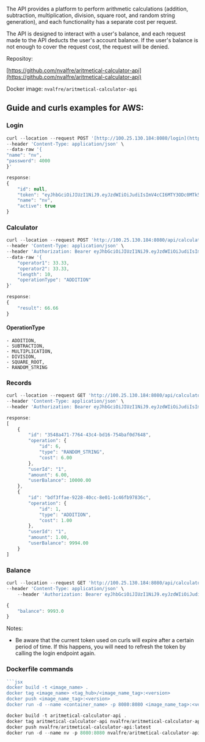 The API provides a platform to perform arithmetic calculations (addition, subtraction, multiplication, division, square root, and random string generation), and each functionality has a separate cost per request.

The API is designed to interact with a user's balance, and each request made to the API deducts the user's account balance. If the user's balance is not enough to cover the request cost, the request will be denied.

Repositoy:

[https://github.com/nvalfre/aritmetical-calculator-api](https://github.com/nvalfre/aritmetical-calculator-api)

Docker image: `nvalfre/aritmetical-calculator-api`

## Guide and curls examples for AWS:

### Login

```jsx
curl --location --request POST '[http://100.25.130.184:8080/login](http://100.25.130.184:8080/login)' \
--header 'Content-Type: application/json' \
--data-raw '{
"name": "nv",
"password": 4000
}'
```

```jsx
response:
{
    "id": null,
    "token": "eyJhbGciOiJIUzI1NiJ9.eyJzdWIiOiJudiIsImV4cCI6MTY3ODc0MTk5NSwiaWF0IjoxNjc4NzA1OTk1fQ.rYc3GPOdhYDnE9IpBBpmfbCNjODjnyU2gNP4V6sEguI",
    "name": "nv",
    "active": true
}
```

### Calculator

```jsx
curl --location --request POST 'http://100.25.130.184:8080/api/calculator/nv' \
--header 'Content-Type: application/json' \
--header 'Authorization: Bearer eyJhbGciOiJIUzI1NiJ9.eyJzdWIiOiJudiIsImV4cCI6MTY3ODc0MTk5NSwiaWF0IjoxNjc4NzA1OTk1fQ.rYc3GPOdhYDnE9IpBBpmfbCNjODjnyU2gNP4V6sEguI' \
--data-raw '{
    "operator1": 33.33,
    "operator2": 33.33,
    "length": 10,
    "operationType": "ADDITION"
}'
```


```jsx
response:
{
    "result": 66.66
}
```

#### OperationType
    - ADDITION,
    - SUBTRACTION,
    - MULTIPLICATION,
    - DIVISION,
    - SQUARE_ROOT,
    - RANDOM_STRING
### Records

```jsx
curl --location --request GET 'http://100.25.130.184:8080/api/calculator/nv/records' \
--header 'Content-Type: application/json' \
--header 'Authorization: Bearer eyJhbGciOiJIUzI1NiJ9.eyJzdWIiOiJudiIsImV4cCI6MTY3ODc0MTk5NSwiaWF0IjoxNjc4NzA1OTk1fQ.rYc3GPOdhYDnE9IpBBpmfbCNjODjnyU2gNP4V6sEguI'
```

```jsx
response:
[
    {
        "id": "3548a471-7764-43c4-bd16-754baf0d7648",
        "operation": {
            "id": 6,
            "type": "RANDOM_STRING",
            "cost": 6.00
        },
        "userId": "1",
        "amount": 6.00,
        "userBalance": 10000.00
    },
    {
        "id": "bdf3ffae-9228-40cc-8e01-1c46fb97836c",
        "operation": {
            "id": 1,
            "type": "ADDITION",
            "cost": 1.00
        },
        "userId": "1",
        "amount": 1.00,
        "userBalance": 9994.00
    }
]
```

### Balance

```jsx
curl --location --request GET 'http://100.25.130.184:8080/api/calculator/nv/balance' \
--header 'Content-Type: application/json' \
	--header 'Authorization: Bearer eyJhbGciOiJIUzI1NiJ9.eyJzdWIiOiJudiIsImV4cCI6MTY3ODc0MTk5NSwiaWF0IjoxNjc4NzA1OTk1fQ.rYc3GPOdhYDnE9IpBBpmfbCNjODjnyU2gNP4V6sEguI'
```

```jsx
{
    "balance": 9993.0
}
```

Notes:

- Be aware that the current token used on curls will expire after a certain period of time. If this happens, you will need to refresh the token by calling the login endpoint again.


### Dockerfile commands

```jsx
```jsx
docker build -t <image_name> .
docker tag <image_name> <tag_hub>/<image_name_tag>:<version>
docker push <image_name_tag>:<version>
docker run -d --name <container_name> -p 8080:8080 <image_name_tag>:<version>
```
```jsx
docker build -t aritmetical-calculator-api .
docker tag aritmetical-calculator-api nvalfre/aritmetical-calculator-api:latest
docker push nvalfre/aritmetical-calculator-api:latest
docker run -d --name nv -p 8080:8080 nvalfre/aritmetical-calculator-api:latest
```
